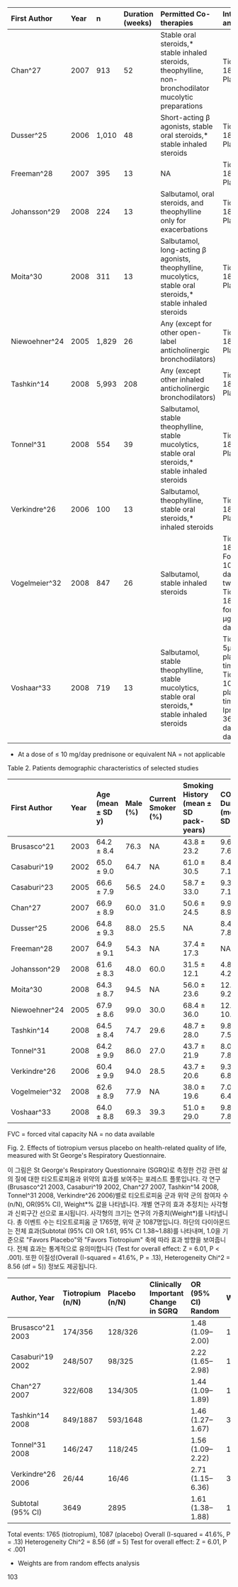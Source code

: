 | First Author | Year | n | Duration (weeks) | Permitted Co-therapies | Interventions and Control | Quality Score |
| :----------- | :--- | :-- | :--------------- | :------------------------------------------------ | :--------------------------------------------------------------- | :------------ |
| Chan^27 | 2007 | 913 | 52 | Stable oral steroids,* stable inhaled steroids, theophylline, non-bronchodilator mucolytic preparations | Tiotropium 18 μg daily Placebo | 4 |
| Dusser^25 | 2006 | 1,010 | 48 | Short-acting β agonists, stable oral steroids,* stable inhaled steroids | Tiotropium 18 μg daily Placebo | 3 |
| Freeman^28 | 2007 | 395 | 13 | NA | Tiotropium 18 μg daily Placebo | 4 |
| Johansson^29 | 2008 | 224 | 13 | Salbutamol, oral steroids, and theophylline only for exacerbations | Tiotropium 18 μg daily Placebo | 3 |
| Moita^30 | 2008 | 311 | 13 | Salbutamol, long-acting β agonists, theophylline, mucolytics, stable oral steroids,* stable inhaled steroids | Tiotropium 18 μg daily Placebo | 4 |
| Niewoehner^24 | 2005 | 1,829 | 26 | Any (except for other open-label anticholinergic bronchodilators) | Tiotropium 18 μg daily Placebo | 4 |
| Tashkin^14 | 2008 | 5,993 | 208 | Any (except other inhaled anticholinergic bronchodilators) | Tiotropium 18 μg daily Placebo | 4 |
| Tonnel^31 | 2008 | 554 | 39 | Salbutamol, stable theophylline, stable mucolytics, stable oral steroids,* stable inhaled steroids | Tiotropium 18 μg daily Placebo | 5 |
| Verkindre^26 | 2006 | 100 | 13 | Salbutamol, theophylline, stable oral steroids,* inhaled steroids | Tiotropium 18 μg daily Placebo | 3 |
| Vogelmeier^32 | 2008 | 847 | 26 | Salbutamol, stable inhaled steroids | Tiotropium 18 μg daily + Formoterol 10 μg twice daily Placebo twice daily Tiotropium 18 μg + formoterol 10 μg twice daily | 5 |
| Voshaar^33 | 2008 | 719 | 13 | Salbutamol, stable theophylline, stable mucolytics, stable oral steroids,* stable inhaled steroids | Tiotropium 5μg + placebo 4 times daily Tiotropium 10 μg + placebo 4 times daily Ipratropium 36 μg 4 times daily Placebo daily | 4 |

* At a dose of ≤ 10 mg/day prednisone or equivalent
NA = not applicable

Table 2. Patients demographic characteristics of selected studies

| First Author | Year | Age (mean ± SD y) | Male (%) | Current Smoker (%) | Smoking History (mean ± SD pack-years) | COPD Duration (mean ± SD y) | FEV₁/FVC (mean ± SD %) | FEV₁ (mean ± SD % predicted) |
| :----------- | :--- | :---------------- | :------- | :----------------- | :------------------------------------- | :-------------------------- | :---------------------- | :-------------------------- |
| Brusasco^21  | 2003 | 64.2 ± 8.4        | 76.3     | NA                 | 43.8 ± 23.2                            | 9.6 ± 7.6                   | 43 ± 10                 | 39 ± 12                     |
| Casaburi^19  | 2002 | 65.0 ± 9.0        | 64.7     | NA                 | 61.0 ± 30.5                            | 8.4 ± 7.1                   | 46 ± 12                 | 34 ± 12                     |
| Casaburi^23  | 2005 | 66.6 ± 7.9        | 56.5     | 24.0               | 58.7 ± 33.0                            | 9.3 ± 7.1                   | 43 ± 11                 | 39 ± 14                     |
| Chan^27      | 2007 | 66.9 ± 8.9        | 60.0     | 31.0               | 50.6 ± 24.5                            | 9.9 ± 8.9                   | 46 ± 12                 | 39 ± 14                     |
| Dusser^25    | 2006 | 64.8 ± 9.3        | 88.0     | 25.5               | NA                                     | 8.4 ± 7.8                   | 55 ± 12                 | 48 ± 13                     |
| Freeman^28   | 2007 | 64.9 ± 9.1        | 54.3     | NA                 | 37.4 ± 17.3                            | NA                          | 56 ± 10                 | 49 ± 11                     |
| Johansson^29 | 2008 | 61.6 ± 8.3        | 48.0     | 60.0               | 31.5 ± 12.1                            | 4.8 ± 4.2                   | 62 ± 7                  | 73 ± 13                     |
| Moita^30     | 2008 | 64.3 ± 8.7        | 94.5     | NA                 | 56.0 ± 23.6                            | 12.4 ± 9.2                  | 46 ± 12                 | 41 ± 14                     |
| Niewoehner^24| 2005 | 67.9 ± 8.6        | 99.0     | 30.0               | 68.4 ± 36.0                            | 12.1 ± 10.5                 | 48 ± 11                 | 36 ± 13                     |
| Tashkin^14   | 2008 | 64.5 ± 8.4        | 74.7     | 29.6               | 48.7 ± 28.0                            | 9.8 ± 7.5                   | 42 ± 10                 | 39 ± 14                     |
| Tonnel^31    | 2008 | 64.2 ± 9.9        | 86.0     | 27.0               | 43.7 ± 21.9                            | 8.0 ± 7.8                   | 55 ± 11                 | 47 ± 13                     |
| Verkindre^26 | 2006 | 60.4 ± 9.9        | 94.0     | 28.5               | 43.7 ± 20.6                            | 9.3 ± 6.8                   | NA                      | 35 ± 9                      |
| Vogelmeier^32| 2008 | 62.6 ± 8.9        | 77.9     | NA                 | 38.0 ± 19.6                            | 7.0 ± 6.4                   | 54 ± 10                 | 51 ± 11                     |
| Voshaar^33   | 2008 | 64.0 ± 8.8        | 69.3     | 39.3               | 51.0 ± 29.0                            | 9.8 ± 7.8                   | 48 ± 12                 | 41 ± 12                     |

FVC = forced vital capacity
NA = no data available

Fig. 2. Effects of tiotropium versus placebo on health-related quality of life, measured with St George's Respiratory Questionnaire.

이 그림은 St George's Respiratory Questionnaire (SGRQ)로 측정한 건강 관련 삶의 질에 대한 티오트로피움과 위약의 효과를 보여주는 포레스트 플롯입니다.
각 연구(Brusasco^21 2003, Casaburi^19 2002, Chan^27 2007, Tashkin^14 2008, Tonnel^31 2008, Verkindre^26 2006)별로 티오트로피움 군과 위약 군의 참여자 수(n/N), OR(95% CI), Weight*% 값을 나타냅니다.
개별 연구의 효과 추정치는 사각형과 신뢰구간 선으로 표시됩니다. 사각형의 크기는 연구의 가중치(Weight*)를 나타냅니다.
총 이벤트 수는 티오트로피움 군 1765명, 위약 군 1087명입니다.
하단의 다이아몬드는 전체 효과(Subtotal (95% CI) OR 1.61, 95% Cl 1.38~1.88)를 나타내며, 1.0을 기준으로 "Favors Placebo"와 "Favors Tiotropium" 축에 따라 효과 방향을 보여줍니다.
전체 효과는 통계적으로 유의미합니다 (Test for overall effect: Z = 6.01, P < .001).
또한 이질성(Overall (I-squared = 41.6%, P = .13), Heterogeneity Chi^2 = 8.56 (df = 5)) 정보도 제공됩니다.

| Author, Year | Tiotropium (n/N) | Placebo (n/N) | Clinically Important Change in SGRQ | OR (95% CI) Random | Weight*% |
| :----------- | :--------------- | :-------------- | :---------------------------------- | :------------------- | :------- |
| Brusasco^21 2003 | 174/356          | 128/326         |                                     | 1.48 (1.09–2.00)     | 16.20    |
| Casaburi^19 2002 | 248/507          | 98/325          |                                     | 2.22 (1.65–2.98)     | 16.91    |
| Chan^27 2007   | 322/608          | 134/305         |                                     | 1.44 (1.09–1.89)     | 18.18    |
| Tashkin^14 2008 | 849/1887         | 593/1648        |                                     | 1.46 (1.27–1.67)     | 32.52    |
| Tonnel^31 2008 | 146/247          | 118/245         |                                     | 1.56 (1.09–2.22)     | 13.14    |
| Verkindre^26 2006 | 26/44            | 16/46           |                                     | 2.71 (1.15–6.36)     | 3.06     |
| Subtotal (95% CI) | 3649             | 2895            |                                     | 1.61 (1.38–1.88)     | 100      |

Total events: 1765 (tiotropium), 1087 (placebo)
Overall (I-squared = 41.6%, P = .13)
Heterogeneity Chi^2 = 8.56 (df = 5)
Test for overall effect: Z = 6.01, P < .001

* Weights are from random effects analysis

<PAGE>103